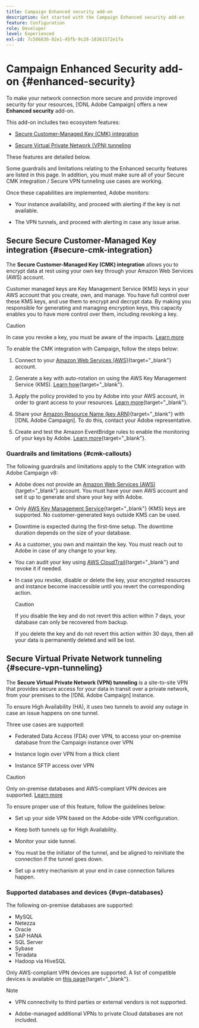 ```yaml
---
title: Campaign Enhanced security add-on
description: Get started with the Campaign Enhanced security add-on
feature: Configuration
role: Developer
level: Experienced
exl-id: 7c586836-82e1-45fb-9c28-18361572e1fa
---
```


# Campaign Enhanced Security add-on {#enhanced-security}

To make your network connection more secure and provide improved security for your resources, [!DNL Adobe Campaign] offers a new **Enhanced security** add-on.

This add-on includes two ecosystem features:

* [Secure Customer-Managed Key (CMK) integration](#secure-cmk-integration)

* [Secure Virtual Private Network (VPN) tunneling](#secure-vpn-tunneling)

These features are detailed below.

Some guardrails and limitations relating to the Enhanced security features are listed in this page. In addition, you must make sure all of your Secure CMK integration / Secure VPN tunneling use cases are working. 

Once these capabilities are implemented, Adobe monitors:

* Your instance availability, and proceed with alerting if the key is not available.

* The VPN tunnels, and proceed with alerting in case any issue arise.

## Secure Secure Customer-Managed Key integration {#secure-cmk-integration}

The **Secure Customer-Managed Key (CMK) integration** allows you to encrypt data at rest using your own key through your Amazon Web Services (AWS) account.

Customer managed keys are Key Management Service (KMS) keys in your AWS account that you create, own, and manage. You have full control over these KMS keys, and use them to encrypt and decrypt data. By making you responsible for generating and managing encryption keys, this capacity enables you to have more control over them, including revoking a key.

>[!CAUTION]
>
>In case you revoke a key, you must be aware of the impacts. [Learn more](#cmk-callouts)

To enable the CMK integration with Campaign, follow the steps below:

1. Connect to your [Amazon Web Services (AWS)](https://aws.amazon.com/){target="_blank"} account.

1. Generate a key with auto-rotation on using the AWS Key Management Service (KMS). [Learn how](https://docs.aws.amazon.com/kms/latest/developerguide/create-keys.html){target="_blank"}.

1. Apply the policy provided to you by Adobe into your AWS account, in order to grant access to your resources. [Learn more](https://docs.aws.amazon.com/kms/latest/developerguide/key-policy-services.html){target="_blank"}. <!--link TBC-->

1. Share your [Amazon Resource Name (key ARN)](https://docs.aws.amazon.com/kms/latest/developerguide/find-cmk-id-arn.html){target="_blank"} with [!DNL Adobe Campaign]. To do this, contact your Adobe representative. <!--or Adobe transition manager?-->

1. Create and test the Amazon EventBridge rules to enable the monitoring of your keys by Adobe.​ [Learn more](https://docs.aws.amazon.com/eventbridge/latest/userguide/eb-rules.html){target="_blank"}.


### Guardrails and limitations {#cmk-callouts}

The following guardrails and limitations apply to the CMK integration with Adobe Campaign v8:

* Adobe does not provide an [Amazon Web Services (AWS)](https://aws.amazon.com/){target="_blank"} account. You must have your own AWS account and set it up to generate and share your key with Adobe.

* Only [AWS Key Management Service](https://docs.aws.amazon.com/kms/latest/developerguide/overview.html){target="_blank"} (KMS) keys are supported. No customer-generated keys outside KMS can be used.​

* Downtime is expected during the first-time setup. ​The downtime duration depends on the size of your database.

* As a customer, you own and maintain the key. You must reach out to Adobe in case of any change to your key.​

* You can audit your key using [AWS CloudTrail](https://docs.aws.amazon.com/awscloudtrail/latest/userguide/cloudtrail-user-guide.html){target="_blank"} and revoke it if needed.​

* In case you revoke, disable or delete the key, your encrypted resources and instance become inaccessible until you revert the corresponding action.

    >[!CAUTION]
    >
    >If you disable the key and do not revert this action within 7 days, your database can only be recovered from backup.
    >
    >If you delete the key and do not revert this action within 30 days, then all your data is permanently deleted and will be lost.​

## Secure Virtual Private Network tunneling {#secure-vpn-tunneling}

The **Secure Virtual Private Network (VPN) tunneling** is a site-to-site VPN that provides secure access for your data in transit over a private network, from your premises to the [!DNL Adobe Campaign] instance.

<!--As it connects two networks together, it is a site-to-site VPN.-->

To ensure High Availability (HA), it uses two tunnels to avoid any outage in case an issue happens on one tunnel.

Three use cases are supported:

* Federated Data Access (FDA) over VPN, to access your on-premise database from the Campaign instance over VPN

* Instance login over VPN from a thick client

* Instance SFTP access over VPN

>[!CAUTION]
>
>Only on-premise databases and AWS-compliant VPN devices are supported. [Learn more](#vpn-databases)

To ensure proper use of this feature, follow the guidelines below:

* Set up your side VPN based on the Adobe-side VPN configuration.

* Keep both tunnels up for High Availability.

* Monitor your side tunnel.

* You must be the initiator of the tunnel, and be aligned to reinitiate the connection if the tunnel goes down.

* Set up a retry mechanism at your end in case connection failures happen.

### Supported databases and devices {#vpn-databases}

The following on-premise databases are supported:

* MySQL
* Netezza
* Oracle
* SAP HANA
* SQL Server
* Sybase
* Teradata
* Hadoop via HiveSQL

Only AWS-compliant VPN devices are supported. A list of compatible devices is available on [this page](https://docs.aws.amazon.com/vpn/latest/s2svpn/your-cgw.html#example-configuration-files){target="_blank"}.

>[!NOTE]
>
>* VPN connectivity to third parties or external vendors is not supported.
>
>* Adobe-managed additional VPNs to private Cloud databases are not included.
